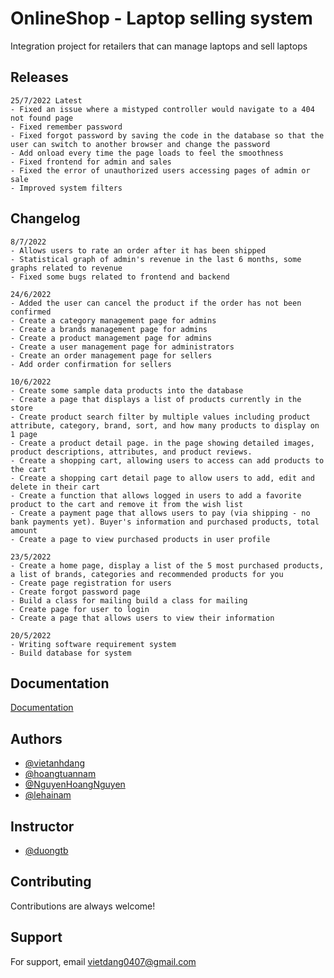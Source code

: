 
# OnlineShop - Laptop selling system

Integration project for retailers that can manage laptops and sell laptops


## Releases
    25/7/2022 Latest
    - Fixed an issue where a mistyped controller would navigate to a 404 not found page
    - Fixed remember password
    - Fixed forgot password by saving the code in the database so that the user can switch to another browser and change the password
    - Add onload every time the page loads to feel the smoothness
    - Fixed frontend for admin and sales
    - Fixed the error of unauthorized users accessing pages of admin or sale
    - Improved system filters
## Changelog

    8/7/2022 
    - Allows users to rate an order after it has been shipped
    - Statistical graph of admin's revenue in the last 6 months, some graphs related to revenue
    - Fixed some bugs related to frontend and backend

    24/6/2022
    - Added the user can cancel the product if the order has not been confirmed
    - Create a category management page for admins
    - Create a brands management page for admins
    - Create a product management page for admins
    - Create a user management page for administrators
    - Create an order management page for sellers
    - Add order confirmation for sellers

    10/6/2022 
    - Create some sample data products into the database
    - Create a page that displays a list of products currently in the store
    - Create product search filter by multiple values including product attribute, category, brand, sort, and how many products to display on 1 page
    - Create a product detail page. in the page showing detailed images, product descriptions, attributes, and product reviews.
    - Create a shopping cart, allowing users to access can add products to the cart
    - Create a shopping cart detail page to allow users to add, edit and delete in their cart
    - Create a function that allows logged in users to add a favorite product to the cart and remove it from the wish list
    - Create a payment page that allows users to pay (via shipping - no bank payments yet). Buyer's information and purchased products, total amount
    - Create a page to view purchased products in user profile

    23/5/2022 
    - Create a home page, display a list of the 5 most purchased products, a list of brands, categories and recommended products for you
    - Create page registration for users
    - Create forgot password page
    - Build a class for mailing build a class for mailing
    - Create page for user to login
    - Create a page that allows users to view their information

    20/5/2022
    - Writing software requirement system
    - Build database for system
## Documentation

[Documentation](https://linktodocumentation)


## Authors

- [@vietanhdang](https://gitlab.com/vietanhdang)
- [@hoangtuannam](https://gitlab.com/namhthe151389)
- [@NguyenHoangNguyen](https://gitlab.com/nguyennhhe141584)
- [@lehainam](https://gitlab.com/namlhhe140407)

## Instructor
- [@duongtb](https://gitlab.com/duongtb)
## Contributing

Contributions are always welcome! 
## Support

For support, email vietdang0407@gmail.com

